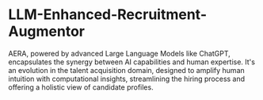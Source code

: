 # LLM-Enhanced-Recruitment-Augmentor
AERA, powered by advanced Large Language Models like ChatGPT, encapsulates the synergy between AI capabilities and human expertise. It's an evolution in the talent acquisition domain, designed to amplify human intuition with computational insights, streamlining the hiring process and offering a holistic view of candidate profiles.
